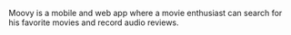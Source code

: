 Moovy is a mobile and web app where a movie enthusiast can search for his favorite movies and record audio reviews.
